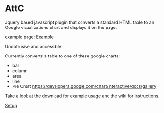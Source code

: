 # AttC #
Jquery based javascript plugin that converts a standard HTML table to an Google visualizations chart and displays it on the page.

example page:
[Example](https://johnnorth-nathfy.rhcloud.com/AttcExample.html)

Unobtrusive and accessible.

Currently converts a table to one of these google charts:
  * bar
  * column
  * area
  * line
  * Pie
Chart https://developers.google.com/chart/interactive/docs/gallery

Take a look at the download for example usage and the wiki for instructions.

[Setup](http://code.google.com/p/auto-table-to-chart/wiki/HowToUseGoogleCharts)